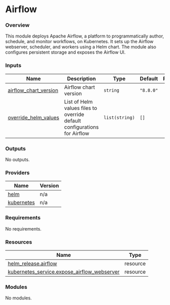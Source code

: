# Airflow 

### Overview

This module deploys Apache Airflow, a platform to programmatically author, schedule, and monitor workflows, on Kubernetes. It sets up the Airflow webserver, scheduler, and workers using a Helm chart. The module also configures persistent storage and exposes the Airflow UI.

### Inputs

| Name | Description | Type | Default | Required |
|------|-------------|------|---------|:--------:|
| <a name="input_airflow_chart_version"></a> [airflow\_chart\_version](#input\_airflow\_chart\_version) | Airflow chart version | `string` | `"8.8.0"` | no |
| <a name="input_override_helm_values"></a> [override\_helm\_values](#input\_override\_helm\_values) | List of Helm values files to override default configurations for Airflow | `list(string)` | `[]` | no |

### Outputs

No outputs.

### Providers

| Name | Version |
|------|---------|
| <a name="provider_helm"></a> [helm](#provider\_helm) | n/a |
| <a name="provider_kubernetes"></a> [kubernetes](#provider\_kubernetes) | n/a |

### Requirements

No requirements.

### Resources

| Name | Type |
|------|------|
| [helm_release.airflow](https://registry.terraform.io/providers/hashicorp/helm/latest/docs/resources/release) | resource |
| [kubernetes_service.expose_airflow_webserver](https://registry.terraform.io/providers/hashicorp/kubernetes/latest/docs/resources/service) | resource |

### Modules

No modules.
